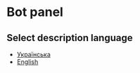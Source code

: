 # Bot panel 

## Select description language
 
- [Українська](README.ua.md)
- [English](README.en.md)
  
